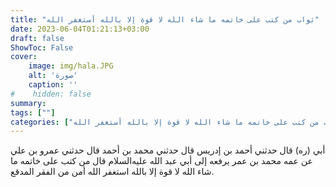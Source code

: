 ```yaml
---
title: "ثواب من كتب على خاتمه ما شاء الله لا قوة إلا بالله أستغفر الله"
date: 2023-06-04T01:21:13+03:00
draft: false
ShowToc: False
cover:
    image: img/hala.JPG
    alt: 'صورة'
    caption: ''
#    hidden: false
summary: 
tags: [""]
categories: ["ثواب من كتب على خاتمه ما شاء الله لا قوة إلا بالله أستغفر الله"]
---
```

أبي (ره) قال حدثني أحمد بن إدريس قال حدثني محمد بن أحمد قال
حدثني عمرو بن علي عن عمه محمد بن عمر يرفعه إلى أبي عبد الله عليه‌السلام
قال من كتب على خاتمه ما شاء الله لا قوة إلا بالله استغفر الله أمن من
الفقر المدقع.


